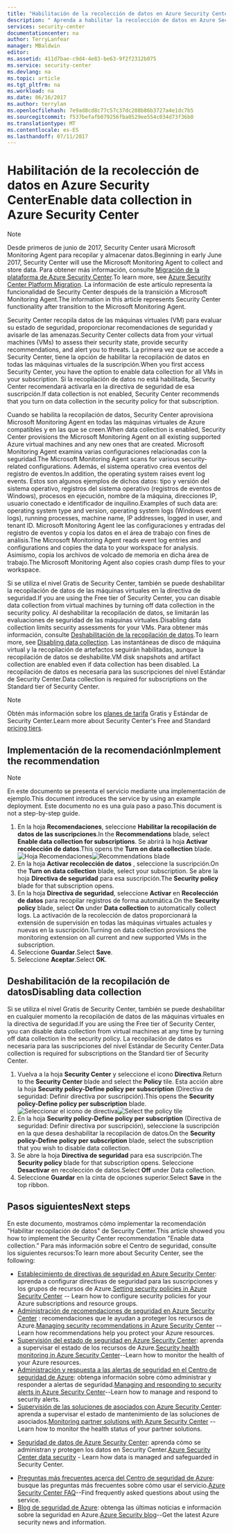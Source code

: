 ```yaml
---
title: "Habilitación de la recolección de datos en Azure Security Center | Microsoft Docs"
description: " Aprenda a habilitar la recolección de datos en Azure Security Center. "
services: security-center
documentationcenter: na
author: TerryLanfear
manager: MBaldwin
editor: 
ms.assetid: 411d7bae-c9d4-4e83-be63-9f2f2312b075
ms.service: security-center
ms.devlang: na
ms.topic: article
ms.tgt_pltfrm: na
ms.workload: na
ms.date: 06/16/2017
ms.author: terrylan
ms.openlocfilehash: 7e9ad8cd8c77c57c37dc208b86b3727a4e1dc7b5
ms.sourcegitcommit: f537befafb079256fba0529ee554c034d73f36b0
ms.translationtype: MT
ms.contentlocale: es-ES
ms.lasthandoff: 07/11/2017
---
```

# <a name="enable-data-collection-in-azure-security-center"></a><span data-ttu-id="7da19-103">Habilitación de la recolección de datos en Azure Security Center</span><span class="sxs-lookup"><span data-stu-id="7da19-103">Enable data collection in Azure Security Center</span></span>

> [!NOTE]
> <span data-ttu-id="7da19-104">Desde primeros de junio de 2017, Security Center usará Microsoft Monitoring Agent para recopilar y almacenar datos.</span><span class="sxs-lookup"><span data-stu-id="7da19-104">Beginning in early June 2017, Security Center will use the Microsoft Monitoring Agent to collect and store data.</span></span> <span data-ttu-id="7da19-105">Para obtener más información, consulte [Migración de la plataforma de Azure Security Center](security-center-platform-migration.md).</span><span class="sxs-lookup"><span data-stu-id="7da19-105">To learn more, see [Azure Security Center Platform Migration](security-center-platform-migration.md).</span></span> <span data-ttu-id="7da19-106">La información de este artículo representa la funcionalidad de Security Center después de la transición a Microsoft Monitoring Agent.</span><span class="sxs-lookup"><span data-stu-id="7da19-106">The information in this article represents Security Center functionality after transition to the Microsoft Monitoring Agent.</span></span>
>
>

<span data-ttu-id="7da19-107">Security Center recopila datos de las máquinas virtuales (VM) para evaluar su estado de seguridad, proporcionar recomendaciones de seguridad y avisarle de las amenazas.</span><span class="sxs-lookup"><span data-stu-id="7da19-107">Security Center collects data from your virtual machines (VMs) to assess their security state, provide security recommendations, and alert you to threats.</span></span> <span data-ttu-id="7da19-108">La primera vez que se accede a Security Center, tiene la opción de habilitar la recopilación de datos en todas las máquinas virtuales de la suscripción.</span><span class="sxs-lookup"><span data-stu-id="7da19-108">When you first access Security Center, you have the option to enable data collection for all VMs in your subscription.</span></span> <span data-ttu-id="7da19-109">Si la recopilación de datos no está habilitada, Security Center recomendará activarla en la directiva de seguridad de esa suscripción.</span><span class="sxs-lookup"><span data-stu-id="7da19-109">If data collection is not enabled, Security Center recommends that you turn on data collection in the security policy for that subscription.</span></span>

<span data-ttu-id="7da19-110">Cuando se habilita la recopilación de datos, Security Center aprovisiona Microsoft Monitoring Agent en todas las máquinas virtuales de Azure compatibles y en las que se creen.</span><span class="sxs-lookup"><span data-stu-id="7da19-110">When data collection is enabled, Security Center provisions the Microsoft Monitoring Agent on all existing supported Azure virtual machines and any new ones that are created.</span></span> <span data-ttu-id="7da19-111">Microsoft Monitoring Agent examina varias configuraciones relacionadas con la seguridad.</span><span class="sxs-lookup"><span data-stu-id="7da19-111">The Microsoft Monitoring Agent scans for various security-related configurations.</span></span> <span data-ttu-id="7da19-112">Además, el sistema operativo crea eventos del registro de eventos.</span><span class="sxs-lookup"><span data-stu-id="7da19-112">In addition, the operating system raises event log events.</span></span> <span data-ttu-id="7da19-113">Estos son algunos ejemplos de dichos datos: tipo y versión del sistema operativo, registros del sistema operativo (registros de eventos de Windows), procesos en ejecución, nombre de la máquina, direcciones IP, usuario conectado e identificador de inquilino.</span><span class="sxs-lookup"><span data-stu-id="7da19-113">Examples of such data are: operating system type and version, operating system logs (Windows event logs), running processes, machine name, IP addresses, logged in user, and tenant ID.</span></span> <span data-ttu-id="7da19-114">Microsoft Monitoring Agent lee las configuraciones y entradas del registro de eventos y copia los datos en el área de trabajo con fines de análisis.</span><span class="sxs-lookup"><span data-stu-id="7da19-114">The Microsoft Monitoring Agent reads event log entries and configurations and copies the data to your workspace for analysis.</span></span> <span data-ttu-id="7da19-115">Asimismo, copia los archivos de volcado de memoria en dicha área de trabajo.</span><span class="sxs-lookup"><span data-stu-id="7da19-115">The Microsoft Monitoring Agent also copies crash dump files to your workspace.</span></span>

<span data-ttu-id="7da19-116">Si se utiliza el nivel Gratis de Security Center, también se puede deshabilitar la recopilación de datos de las máquinas virtuales en la directiva de seguridad.</span><span class="sxs-lookup"><span data-stu-id="7da19-116">If you are using the Free tier of Security Center, you can disable data collection from virtual machines by turning off data collection in the security policy.</span></span> <span data-ttu-id="7da19-117">Al deshabilitar la recopilación de datos, se limitarán las evaluaciones de seguridad de las máquinas virtuales.</span><span class="sxs-lookup"><span data-stu-id="7da19-117">Disabling data collection limits security assessments for your VMs.</span></span> <span data-ttu-id="7da19-118">Para obtener más información, consulte [Deshabilitación de la recopilación de datos](#disabling-data-collection).</span><span class="sxs-lookup"><span data-stu-id="7da19-118">To learn more, see [Disabling data collection](#disabling-data-collection).</span></span> <span data-ttu-id="7da19-119">Las instantáneas de disco de máquina virtual y la recopilación de artefactos seguirán habilitadas, aunque la recopilación de datos se deshabilite.</span><span class="sxs-lookup"><span data-stu-id="7da19-119">VM disk snapshots and artifact collection are enabled even if data collection has been disabled.</span></span> <span data-ttu-id="7da19-120">La recopilación de datos es necesaria para las suscripciones del nivel Estándar de Security Center.</span><span class="sxs-lookup"><span data-stu-id="7da19-120">Data collection is required for subscriptions on the Standard tier of Security Center.</span></span>

> [!NOTE]
> <span data-ttu-id="7da19-121">Obtén más información sobre los [planes de tarifa](security-center-pricing.md) Gratis y Estándar de Security Center.</span><span class="sxs-lookup"><span data-stu-id="7da19-121">Learn more about Security Center's Free and Standard [pricing tiers](security-center-pricing.md).</span></span>
>
>

## <a name="implement-the-recommendation"></a><span data-ttu-id="7da19-122">Implementación de la recomendación</span><span class="sxs-lookup"><span data-stu-id="7da19-122">Implement the recommendation</span></span>

> [!NOTE]
> <span data-ttu-id="7da19-123">En este documento se presenta el servicio mediante una implementación de ejemplo.</span><span class="sxs-lookup"><span data-stu-id="7da19-123">This document introduces the service by using an example deployment.</span></span> <span data-ttu-id="7da19-124">Este documento no es una guía paso a paso.</span><span class="sxs-lookup"><span data-stu-id="7da19-124">This document is not a step-by-step guide.</span></span>
>
>

1. <span data-ttu-id="7da19-125">En la hoja **Recomendaciones**, seleccione **Habilitar la recopilación de datos de las suscripciones**.</span><span class="sxs-lookup"><span data-stu-id="7da19-125">In the **Recommendations** blade, select **Enable data collection for subscriptions**.</span></span>  <span data-ttu-id="7da19-126">Se abrirá la hoja **Activar recolección de datos**.</span><span class="sxs-lookup"><span data-stu-id="7da19-126">This opens the **Turn on data collection** blade.</span></span>
   <span data-ttu-id="7da19-127">![Hoja Recomendaciones][2]</span><span class="sxs-lookup"><span data-stu-id="7da19-127">![Recommendations blade][2]</span></span>
2. <span data-ttu-id="7da19-128">En la hoja **Activar recolección de datos** , seleccione la suscripción.</span><span class="sxs-lookup"><span data-stu-id="7da19-128">On the **Turn on data collection** blade, select your subscription.</span></span> <span data-ttu-id="7da19-129">Se abre la hoja **Directiva de seguridad** para esa suscripción.</span><span class="sxs-lookup"><span data-stu-id="7da19-129">The **Security policy** blade for that subscription opens.</span></span>
3. <span data-ttu-id="7da19-130">En la hoja **Directiva de seguridad**, seleccione **Activar** en **Recolección de datos** para recopilar registros de forma automática.</span><span class="sxs-lookup"><span data-stu-id="7da19-130">On the **Security policy** blade, select **On** under **Data collection** to automatically collect logs.</span></span> <span data-ttu-id="7da19-131">La activación de la recolección de datos proporcionará la extensión de supervisión en todas las máquinas virtuales actuales y nuevas en la suscripción.</span><span class="sxs-lookup"><span data-stu-id="7da19-131">Turning on data collection provisions the monitoring extension on all current and new supported VMs in the subscription.</span></span>
4. <span data-ttu-id="7da19-132">Seleccione **Guardar**.</span><span class="sxs-lookup"><span data-stu-id="7da19-132">Select **Save**.</span></span>
5. <span data-ttu-id="7da19-133">Seleccione **Aceptar**.</span><span class="sxs-lookup"><span data-stu-id="7da19-133">Select **OK**.</span></span>

## <a name="disabling-data-collection"></a><span data-ttu-id="7da19-134">Deshabilitación de la recopilación de datos</span><span class="sxs-lookup"><span data-stu-id="7da19-134">Disabling data collection</span></span>
<span data-ttu-id="7da19-135">Si se utiliza el nivel Gratis de Security Center, también se puede deshabilitar en cualquier momento la recopilación de datos de las máquinas virtuales en la directiva de seguridad.</span><span class="sxs-lookup"><span data-stu-id="7da19-135">If you are using the Free tier of Security Center, you can disable data collection from virtual machines at any time by turning off data collection in the security policy.</span></span> <span data-ttu-id="7da19-136">La recopilación de datos es necesaria para las suscripciones del nivel Estándar de Security Center.</span><span class="sxs-lookup"><span data-stu-id="7da19-136">Data collection is required for subscriptions on the Standard tier of Security Center.</span></span>

1. <span data-ttu-id="7da19-137">Vuelva a la hoja **Security Center** y seleccione el icono **Directiva**.</span><span class="sxs-lookup"><span data-stu-id="7da19-137">Return to the **Security Center** blade and select the **Policy** tile.</span></span> <span data-ttu-id="7da19-138">Esta acción abre la hoja **Security policy-Define policy per subscription** (Directiva de seguridad: Definir directiva por suscripción).</span><span class="sxs-lookup"><span data-stu-id="7da19-138">This opens the **Security policy-Define policy per subscription** blade.</span></span>
   <span data-ttu-id="7da19-139">![Seleccionar el icono de directiva][5]</span><span class="sxs-lookup"><span data-stu-id="7da19-139">![Select the policy tile][5]</span></span>
2. <span data-ttu-id="7da19-140">En la hoja **Security policy-Define policy per subscription** (Directiva de seguridad: Definir directiva por suscripción), seleccione la suscripción en la que desea deshabilitar la recopilación de datos.</span><span class="sxs-lookup"><span data-stu-id="7da19-140">On the **Security policy-Define policy per subscription** blade, select the subscription that you wish to disable data collection.</span></span>
3. <span data-ttu-id="7da19-141">Se abre la hoja **Directiva de seguridad** para esa suscripción.</span><span class="sxs-lookup"><span data-stu-id="7da19-141">The **Security policy** blade for that subscription opens.</span></span>  <span data-ttu-id="7da19-142">Seleccione **Desactivar** en recolección de datos.</span><span class="sxs-lookup"><span data-stu-id="7da19-142">Select **Off** under Data collection.</span></span>
4. <span data-ttu-id="7da19-143">Seleccione **Guardar** en la cinta de opciones superior.</span><span class="sxs-lookup"><span data-stu-id="7da19-143">Select **Save** in the top ribbon.</span></span>

## <a name="next-steps"></a><span data-ttu-id="7da19-144">Pasos siguientes</span><span class="sxs-lookup"><span data-stu-id="7da19-144">Next steps</span></span>
<span data-ttu-id="7da19-145">En este documento, mostramos cómo implementar la recomendación "Habilitar recopilación de datos" de Security Center.</span><span class="sxs-lookup"><span data-stu-id="7da19-145">This article showed you how to implement the Security Center recommendation "Enable data collection.”</span></span> <span data-ttu-id="7da19-146">Para más información sobre el Centro de seguridad, consulte los siguientes recursos:</span><span class="sxs-lookup"><span data-stu-id="7da19-146">To learn more about Security Center, see the following:</span></span>

* <span data-ttu-id="7da19-147">[Establecimiento de directivas de seguridad en Azure Security Center](security-center-policies.md): aprenda a configurar directivas de seguridad para las suscripciones y los grupos de recursos de Azure.</span><span class="sxs-lookup"><span data-stu-id="7da19-147">[Setting security policies in Azure Security Center](security-center-policies.md) -- Learn how to configure security policies for your Azure subscriptions and resource groups.</span></span>
* <span data-ttu-id="7da19-148">[Administración de recomendaciones de seguridad en Azure Security Center](security-center-recommendations.md) : recomendaciones que le ayudan a proteger los recursos de Azure.</span><span class="sxs-lookup"><span data-stu-id="7da19-148">[Managing security recommendations in Azure Security Center](security-center-recommendations.md) -- Learn how recommendations help you protect your Azure resources.</span></span>
* <span data-ttu-id="7da19-149">[Supervisión del estado de seguridad en Azure Security Center](security-center-monitoring.md): aprenda a supervisar el estado de los recursos de Azure.</span><span class="sxs-lookup"><span data-stu-id="7da19-149">[Security health monitoring in Azure Security Center](security-center-monitoring.md)--Learn how to monitor the health of your Azure resources.</span></span>
* <span data-ttu-id="7da19-150">[Administración y respuesta a las alertas de seguridad en el Centro de seguridad de Azure](security-center-managing-and-responding-alerts.md): obtenga información sobre cómo administrar y responder a alertas de seguridad.</span><span class="sxs-lookup"><span data-stu-id="7da19-150">[Managing and responding to security alerts in Azure Security Center](security-center-managing-and-responding-alerts.md)--Learn how to manage and respond to security alerts.</span></span>
* <span data-ttu-id="7da19-151">[Supervisión de las soluciones de asociados con Azure Security Center](security-center-partner-solutions.md): aprenda a supervisar el estado de mantenimiento de las soluciones de asociados.</span><span class="sxs-lookup"><span data-stu-id="7da19-151">[Monitoring partner solutions with Azure Security Center](security-center-partner-solutions.md) -- Learn how to monitor the health status of your partner solutions.</span></span>
- <span data-ttu-id="7da19-152">[Seguridad de datos de Azure Security Center](security-center-data-security.md): aprenda cómo se administran y protegen los datos en Security Center.</span><span class="sxs-lookup"><span data-stu-id="7da19-152">[Azure Security Center data security](security-center-data-security.md) - Learn how data is managed and safeguarded in Security Center.</span></span>
* <span data-ttu-id="7da19-153">[Preguntas más frecuentes acerca del Centro de seguridad de Azure](security-center-faq.md): busque las preguntas más frecuentes sobre cómo usar el servicio.</span><span class="sxs-lookup"><span data-stu-id="7da19-153">[Azure Security Center FAQ](security-center-faq.md)--Find frequently asked questions about using the service.</span></span>
* <span data-ttu-id="7da19-154">[Blog de seguridad de Azure](http://blogs.msdn.com/b/azuresecurity/): obtenga las últimas noticias e información sobre la seguridad en Azure.</span><span class="sxs-lookup"><span data-stu-id="7da19-154">[Azure Security blog](http://blogs.msdn.com/b/azuresecurity/)--Get the latest Azure security news and information.</span></span>

<!--Image references-->
[2]: ./media/security-center-enable-data-collection/recommendations.png
[3]: ./media/security-center-enable-data-collection/data-collection.png
[4]: ./media/security-center-enable-data-collection/storage-account.png
[5]: ./media/security-center-enable-data-collection/policy.png
[6]: ./media/security-center-enable-data-collection/disable-data-collection.png
